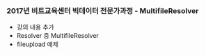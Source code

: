 ### 2017년 비트교육센터 빅데이터 전문가과정 - MultifileResolver
- 강의 내용 추가
- Resolver 중 MultifileResolver
- fileupload 예제
